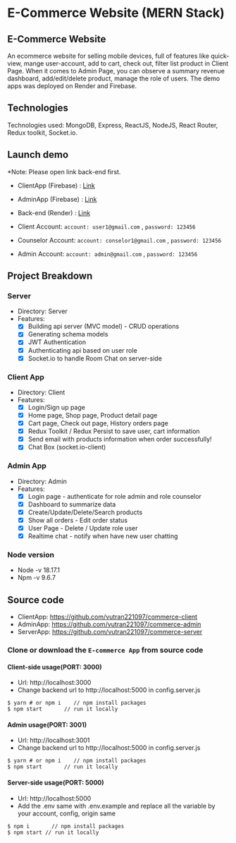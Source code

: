 # E-Commerce Website (MERN Stack)

## E-Commerce Website
An ecommerce website for selling mobile devices, full of features like quick-view, mange user-account, add to cart, check out, filter list product in Client Page. When it comes to Admin Page, you can observe a summary revenue dashboard, add/edit/delete product, manage the role of users. The demo apps was deployed on Render and Firebase.

## Technologies
Technologies used: MongoDB, Express, ReactJS, NodeJS, React Router, Redux toolkit, Socket.io.

## Launch demo

\*Note: Please open link back-end first.

- ClientApp (Firebase) : [Link](https://commerce-app-a6c6d.web.app/)
- AdminApp (Firebase) : [Link](https://commerce-44da7.web.app/)
- Back-end (Render) : [Link](https://commerce-server-9797.onrender.com/)

- Client Account: `account: user1@gmail.com` , `password: 123456`
- Counselor Account: `account: conselor1@gmail.com` , `password: 123456`
- Admin Account: `account: admin@gmail.com` , `password: 123456`

## Project Breakdown

### Server

- Directory: Server
- Features:
  - [x] Building api server (MVC model) - CRUD operations
  - [x] Generating schema models
  - [x] JWT Authentication
  - [x] Authenticating api based on user role
  - [x] Socket.io to handle Room Chat on server-side

### Client App

- Directory: Client
- Features:
  - [x] Login/Sign up page
  - [x] Home page, Shop page, Product detail page
  - [x] Cart page, Check out page, History orders page
  - [x] Redux Toolkit / Redux Persist to save user, cart information
  - [x] Send email with products information when order successfully!
  - [x] Chat Box (socket.io-client)

### Admin App

- Directory: Admin
- Features:
  - [x] Login page - authenticate for role admin and role counselor
  - [x] Dashboard to summarize data
  - [x] Create/Update/Delete/Search products
  - [x] Show all orders - Edit order status
  - [x] User Page - Delete / Update role user
  - [x] Realtime chat - notify when have new user chatting

### Node version

- Node -v 18.17.1
- Npm -v 9.6.7

## Source code
- ClientApp: https://github.com/vutran221097/commerce-client
- AdminApp: https://github.com/vutran221097/commerce-admin
- ServerApp: https://github.com/vutran221097/commerce-server

### Clone or download the `E-commerce App` from source code
#### Client-side usage(PORT: 3000)
- Url: http://localhost:3000
- Change backend url to http://localhost:5000 in config.server.js

```
$ yarn # or npm i    // npm install packages
$ npm start       // run it locally
```

#### Admin usage(PORT: 3001)
- Url: http://localhost:3001
- Change backend url to http://localhost:5000 in config.server.js

```
$ yarn # or npm i    // npm install packages
$ npm start       // run it locally
```

#### Server-side usage(PORT: 5000)
- Url: http://localhost:5000
- Add the .env same with .env.example and replace all the variable by your account, config, origin same

```
$ npm i       // npm install packages
$ npm start // run it locally
```
